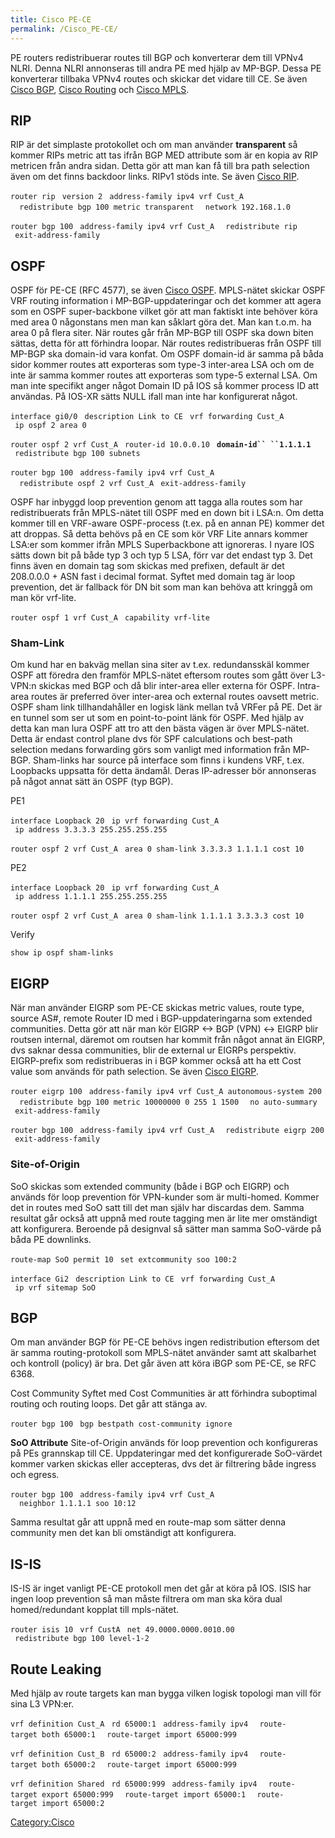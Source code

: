 ```yaml
---
title: Cisco PE-CE
permalink: /Cisco_PE-CE/
---
```


PE routers redistribuerar routes till BGP och konverterar dem till VPNv4
NLRI. Denna NLRI annonseras till andra PE med hjälp av MP-BGP. Dessa PE
konverterar tillbaka VPNv4 routes och skickar det vidare till CE.
Se även [Cisco BGP](/Cisco_BGP "wikilink"), [Cisco
Routing](/Cisco_Routing "wikilink") och [Cisco
MPLS](/Cisco_MPLS "wikilink").

RIP
---

RIP är det simplaste protokollet och om man använder **transparent** så
kommer RIPs metric att tas ifrån BGP MED attribute som är en kopia av
RIP metricen från andra sidan. Detta gör att man kan få till bra path
selection även om det finns backdoor links. RIPv1 stöds inte. Se även
[Cisco RIP](/Cisco_RIP "wikilink").

`router rip`
` version 2`
` address-family ipv4 vrf Cust_A`
`  redistribute bgp 100 metric transparent`
`  network 192.168.1.0`

`router bgp 100`
` address-family ipv4 vrf Cust_A`
`  redistribute rip`
` exit-address-family`

OSPF
----

OSPF för PE-CE (RFC 4577), se även [Cisco OSPF](/Cisco_OSPF "wikilink").
MPLS-nätet skickar OSPF VRF routing information i MP-BGP-uppdateringar
och det kommer att agera som en OSPF super-backbone vilket gör att man
faktiskt inte behöver köra med area 0 någonstans men man kan såklart
göra det. Man kan t.o.m. ha area 0 på flera siter. När routes går från
MP-BGP till OSPF ska down biten sättas, detta för att förhindra loopar.
När routes redistribueras från OSPF till MP-BGP ska domain-id vara
konfat. Om OSPF domain-id är samma på båda sidor kommer routes att
exporteras som type-3 inter-area LSA och om de inte är samma kommer
routes att exporteras som type-5 external LSA. Om man inte specifikt
anger något Domain ID på IOS så kommer process ID att användas. På
IOS-XR sätts NULL ifall man inte har konfigurerat något.

`interface gi0/0`
` description Link to CE`
` vrf forwarding Cust_A`
` ip ospf 2 area 0`

`router ospf 2 vrf Cust_A`
` router-id 10.0.0.10`
` `**`domain-id`` ``1.1.1.1`**
` redistribute bgp 100 subnets`

`router bgp 100`
` address-family ipv4 vrf Cust_A`
`  redistribute ospf 2 vrf Cust_A`
` exit-address-family`

OSPF har inbyggd loop prevention genom att tagga alla routes som har
redistribuerats från MPLS-nätet till OSPF med en down bit i LSA:n. Om
detta kommer till en VRF-aware OSPF-process (t.ex. på en annan PE)
kommer det att droppas. Så detta behövs på en CE som kör VRF Lite annars
kommer LSA:er som kommer ifrån MPLS Superbackbone att ignoreras. I nyare
IOS sätts down bit på både typ 3 och typ 5 LSA, förr var det endast typ
3. Det finns även en domain tag som skickas med prefixen, default är det
208.0.0.0 + ASN fast i decimal format. Syftet med domain tag är loop
prevention, det är fallback för DN bit som man kan behöva att kringgå om
man kör vrf-lite.

`router ospf 1 vrf Cust_A`
` capability vrf-lite `

### Sham-Link

Om kund har en bakväg mellan sina siter av t.ex. redundansskäl kommer
OSPF att föredra den framför MPLS-nätet eftersom routes som gått över
L3-VPN:n skickas med BGP och då blir inter-area eller externa för OSPF.
Intra-area routes är preferred över inter-area och external routes
oavsett metric. OSPF sham link tillhandahåller en logisk länk mellan två
VRFer på PE. Det är en tunnel som ser ut som en point-to-point länk för
OSPF. Med hjälp av detta kan man lura OSPF att tro att den bästa vägen
är över MPLS-nätet. Detta är endast control plane dvs för SPF
calculations och best-path selection medans forwarding görs som vanligt
med information från MP-BGP. Sham-links har source på interface som
finns i kundens VRF, t.ex. Loopbacks uppsatta för detta ändamål. Deras
IP-adresser bör annonseras på något annat sätt än OSPF (typ BGP).

PE1

`interface Loopback 20`
` ip vrf forwarding Cust_A`
` ip address 3.3.3.3 255.255.255.255`

`router ospf 2 vrf Cust_A`
` area 0 sham-link 3.3.3.3 1.1.1.1 cost 10`

PE2

`interface Loopback 20`
` ip vrf forwarding Cust_A`
` ip address 1.1.1.1 255.255.255.255`

`router ospf 2 vrf Cust_A`
` area 0 sham-link 1.1.1.1 3.3.3.3 cost 10`

Verify

`show ip ospf sham-links`

EIGRP
-----

När man använder EIGRP som PE-CE skickas metric values, route type,
source AS\#, remote Router ID med i BGP-uppdateringarna som extended
communities. Detta gör att när man kör EIGRP \<-\> BGP (VPN) \<-\> EIGRP
blir routsen internal, däremot om routsen har kommit från något annat än
EIGRP, dvs saknar dessa communities, blir de external ur EIGRPs
perspektiv. EIGRP-prefix som redistribueras in i BGP kommer också att ha
ett Cost value som används för path selection. Se även [Cisco
EIGRP](/Cisco_EIGRP "wikilink").

`router eigrp 100`
` address-family ipv4 vrf Cust_A autonomous-system 200`
`  redistribute bgp 100 metric 10000000 0 255 1 1500`
`  no auto-summary`
` exit-address-family`

`router bgp 100`
` address-family ipv4 vrf Cust_A`
`  redistribute eigrp 200`
` exit-address-family`

### Site-of-Origin

SoO skickas som extended community (både i BGP och EIGRP) och används
för loop prevention för VPN-kunder som är multi-homed. Kommer det in
routes med SoO satt till det man själv har discardas dem. Samma resultat
går också att uppnå med route tagging men är lite mer omständigt att
konfigurera. Beroende på designval så sätter man samma SoO-värde på båda
PE downlinks.

`route-map SoO permit 10`
` set extcommunity soo 100:2`

`interface Gi2`
` description Link to CE`
` vrf forwarding Cust_A`
` ip vrf sitemap SoO`

BGP
---

Om man använder BGP för PE-CE behövs ingen redistribution eftersom det
är samma routing-protokoll som MPLS-nätet använder samt att skalbarhet
och kontroll (policy) är bra. Det går även att köra iBGP som PE-CE, se
RFC 6368.

Cost Community
Syftet med Cost Communities är att förhindra suboptimal routing och
routing loops. Det går att stänga av.

`router bgp 100`
` bgp bestpath cost-community ignore`

**SoO Attribute**
Site-of-Origin används för loop prevention och konfigureras på PEs
grannskap till CE. Uppdateringar med det konfigurerade SoO-värdet kommer
varken skickas eller accepteras, dvs det är filtrering både ingress och
egress.

`router bgp 100`
` address-family ipv4 vrf Cust_A`
`  neighbor 1.1.1.1 soo 10:12`

Samma resultat går att uppnå med en route-map som sätter denna community
men det kan bli omständigt att konfigurera.

IS-IS
-----

IS-IS är inget vanligt PE-CE protokoll men det går at köra på IOS. ISIS
har ingen loop prevention så man måste filtrera om man ska köra dual
homed/redundant kopplat till mpls-nätet.

`router isis 10`
` vrf CustA`
` net 49.0000.0000.0010.00`
` redistribute bgp 100 level-1-2`

Route Leaking
-------------

Med hjälp av route targets kan man bygga vilken logisk topologi man vill
för sina L3 VPN:er.

`vrf definition Cust_A`
` rd 65000:1`
` address-family ipv4`
`  route-target both 65000:1`
`  route-target import 65000:999`

`vrf definition Cust_B`
` rd 65000:2`
` address-family ipv4`
`  route-target both 65000:2`
`  route-target import 65000:999`

`vrf definition Shared`
` rd 65000:999`
` address-family ipv4`
`  route-target export 65000:999`
`  route-target import 65000:1`
`  route-target import 65000:2`

[Category:Cisco](/Category:Cisco "wikilink")